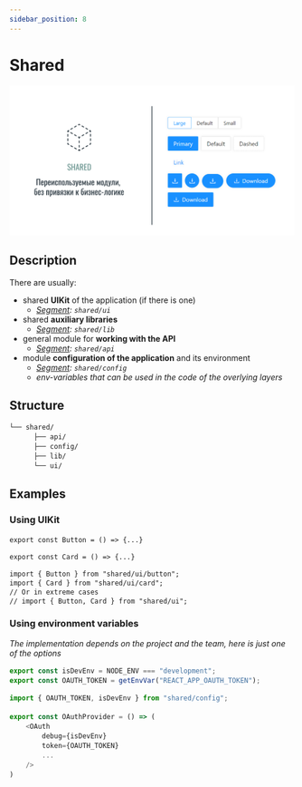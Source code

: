 ```yaml
---
sidebar_position: 8
---
```


# Shared

![shared-themed-bordered](/img/layers/shared.png)

## Description

There are usually:

- shared **UIKit** of the application (if there is one)
  - *[Segment][refs-segments]: `shared/ui`*
- shared **auxiliary libraries**
  - *[Segment][refs-segments]: `shared/lib`*
- general module for **working with the API**
  - *[Segment][refs-segments]: `shared/api`*
- module **configuration of the application** and its environment
  - *[Segment][refs-segments]: `shared/config`*
  - *env-variables that can be used in the code of the overlying layers*

## Structure

```sh
└── shared/
      ├── api/
      ├── config/
      ├── lib/
      └── ui/
```

## Examples

### Using UIKit

```tsx title=shared/ui/button/index.tsx
export const Button = () => {...}
```

```tsx title=shared/ui/card/index.tsx
export const Card = () => {...}
```

```tsx title=**/**/index.tsx
import { Button } from "shared/ui/button";
import { Card } from "shared/ui/card";
// Or in extreme cases
// import { Button, Card } from "shared/ui";
```

### Using environment variables

*The implementation depends on the project and the team, here is just one of the options*

```ts title=shared/config/index.ts
export const isDevEnv = NODE_ENV === "development";
export const OAUTH_TOKEN = getEnvVar("REACT_APP_OAUTH_TOKEN");
```

```ts title=**/**/index.tsx
import { OAUTH_TOKEN, isDevEnv } from "shared/config";

export const OAuthProvider = () => (
    <OAuth
        debug={isDevEnv}
        token={OAUTH_TOKEN}
        ...
    />
)
```

[refs-segments]: /docs/reference/segments
